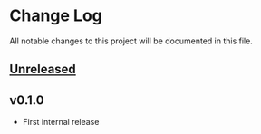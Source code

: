 # Change Log
All notable changes to this project will be documented in this file.

## [Unreleased]

## v0.1.0
* First internal release

[Unreleased]: https://codeberg.org/miurahr/jgit-gpg-signer/compare/v0.1.0...HEAD
